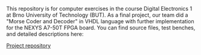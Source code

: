 This repository is for computer exercises in the course Digital Electronics 1 at Brno University of Technology (BUT). As a final project, our team did a "Morse Coder and Decoder" in VHDL language with further implementation for the NEXYS A7-50T FPGA board. You can find source files, test benches, and detailed descriptions here:

[Project repository](https://github.com/dmitrii-semenov/morse-coder-decoder)